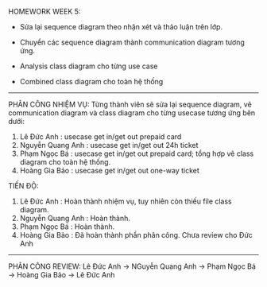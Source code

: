 HOMEWORK WEEK 5:

- Sửa lại sequence diagram theo nhận xét và thảo luận trên lớp.

- Chuyển các sequence diagram thành communication diagram tương ứng.

- Analysis class diagram cho từng use case

- Combined class diagram cho toàn hệ thống

-------------------------------------------------------------------------------
PHÂN CÔNG NHIỆM VỤ:
Từng thành viên sẽ sửa lại sequence diagram, vẽ communication diagram và class
diagram cho từng usecase tương ứng bên dưới: 
1. Lê Đức Anh : usecase get in/get out prepaid card 
2. Nguyễn Quang Anh : usecase get in/get out 24h ticket 
3. Phạm Ngọc Bá : usecase get in/get out prepaid card; tổng hợp vẽ class diagram cho toàn hệ thống.
4. Hoàng Gia Bảo : usecase get in/get out one-way ticket 

TIẾN ĐỘ:
1. Lê Đức Anh : Hoàn thành nhiệm vụ, tuy nhiên còn thiếu file class diagram.
2. Nguyễn Quang Anh : Hoàn thành.
3. Phạm Ngọc Bá : Hoàn thành.
4. Hoàng Gia Bảo : Đã hoàn thành phần phân công. Chưa review cho Đức Anh 

---------------------------------------------------------------------------------

PHÂN CÔNG REVIEW:
Lê Đức Anh -> NGuyễn Quang Anh -> Phạm Ngọc Bá -> Hoàng Gia Bảo -> Lê Đức Anh


